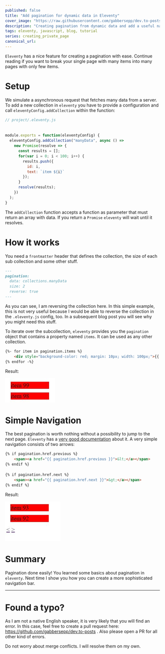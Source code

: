 ```yaml
---
published: false
title: "Add pagination for dynamic data in Eleventy"
cover_image: "https://raw.githubusercontent.com/gabbersepp/dev.to-posts/master/blog-posts/private-page/eleventy-create-pagination/assets/header.jpg"
description: "Creating pagination from dynamic data and add a useful navigation bar"
tags: eleventy, javascript, blog, tutorial
series: creating_private_page
canonical_url:
---
```


`Eleventy` has a nice feature for creating a pagination with ease. Continue reading if you want to break your single page with many items into many pages with only few items.

# Setup

We simulate a asynchronous request that fetches many data from a server. To add a new collection in `eleventy` you have to provide a configuration and call `eleventyConfig.addCollection` within the function:

```js
// project/.eleventy.js


module.exports = function(eleventyConfig) {
  eleventyConfig.addCollection("manyData", async () =>
    new Promise(resolve => {
      const results = [];
      for(var i = 0; i < 100; i++) {
        results.push({
          id: i,
          text: `item ${i}`
        });
      }
      resolve(results);
    })
  );
}

```

The `addCollection` function accepts a function as parameter that must return an array with data. If you return a `Promise` `eleventy` will wait until it resolves.

# How it works

You need a `frontmatter` header that defines the collection, the size of each sub collection and some other stuff. 

<!-- embedme project/index.njk#L1-L6 -->
```md
---
pagination:
  data: collections.manyData
  size: 2
  reverse: true
---
```

As you can see, I am reversing the collection here. In this simple example, this is not very useful because I would be able to reverse the collection in the `.eleventy.js` config, too. In a subsequent blog post you will see why you might need this stuff.

To iterate over the subcollection, `eleventy` provides you the `pagination` object that contains a property named `items`. It can be used as any other collection.

<!-- embedme project/index.njk#L8-L10 -->
```html
{%- for item in pagination.items %}
    <div style="background-color: red; margin: 10px; width: 100px;">{{ item.text }}</div>
{% endfor -%}
```

Result:

![result](./assets/first-result.jpg)

# Simple Navigation

The best pagination is worth nothing without a possibility to jump to the next page. `Eleventy` has a [very good documentation](https://www.11ty.dev/docs/pagination/nav/) about it. A very simple navigation consists of two arrows:

<!-- embedme project/index.njk#L12-L18 -->
```html
{% if pagination.href.previous %}
    <span><a href="{{ pagination.href.previous }}">&lt;</a></span>
{% endif %}

{% if pagination.href.next %}
    <span><a href="{{ pagination.href.next }}">&gt;</a></span>
{% endif %}
```

Result:

![Result](./assets/second-result.jpg)

# Summary 

Pagination done easily! You learned some basics about pagination in `eleventy`. Next time I show you how you can create a more sophisticated navigation bar.

----

# Found a typo?
As I am not a native English speaker, it is very likely that you will find an error. In this case, feel free to create a pull request here: https://github.com/gabbersepp/dev.to-posts . Also please open a PR for all other kind of errors.

Do not worry about merge conflicts. I will resolve them on my own. 
